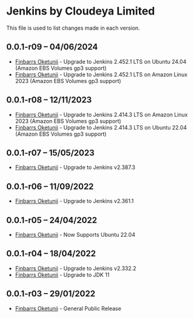 Jenkins by Cloudeya Limited
===========================

This file is used to list changes made in each version.

0.0.1-r09 – 04/06/2024
-----
- [Finbarrs Oketunji](https://finbarrs.eu) - Upgrade to Jenkins 2.452.1 LTS on Ubuntu 24.04 (Amazon EBS Volumes gp3 support)
- [Finbarrs Oketunji](https://finbarrs.eu) - Upgrade to Jenkins 2.452.1 LTS on Amazon Linux 2023 (Amazon EBS Volumes gp3 support)

0.0.1-r08 – 12/11/2023
-----
- [Finbarrs Oketunji](https://finbarrs.eu) - Upgrade to Jenkins 2.414.3 LTS on Amazon Linux 2023 (Amazon EBS Volumes gp3 support)
- [Finbarrs Oketunji](https://finbarrs.eu) - Upgrade to Jenkins 2.414.3 LTS on Ubuntu 22.04 (Amazon EBS Volumes gp3 support)

0.0.1-r07 – 15/05/2023
-----
- [Finbarrs Oketunji](https://finbarrs.eu) - Upgrade to Jenkins v2.387.3

0.0.1-r06 – 11/09/2022
-----
- [Finbarrs Oketunji](https://finbarrs.eu) - Upgrade to Jenkins v2.361.1

0.0.1-r05 – 24/04/2022
-----
- [Finbarrs Oketunji](https://finbarrs.eu) - Now Supports Ubuntu 22.04

0.0.1-r04 – 18/04/2022
-----
- [Finbarrs Oketunji](https://finbarrs.eu) - Upgrade to Jenkins v2.332.2
- [Finbarrs Oketunji](https://finbarrs.eu) - Upgrade to JDK 11

0.0.1-r03 – 29/01/2022
-----
- [Finbarrs Oketunji](https://finbarrs.eu) - General Public Release